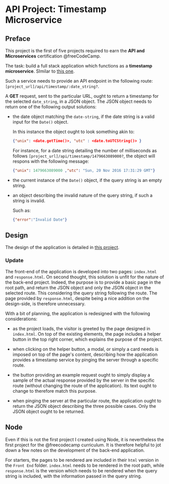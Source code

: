 # API Project: Timestamp Microservice

<!-- Link to the working glitch right [here](). -->

## Preface

This project is the first of five projects required to earn the **API and Microservices** certification @freeCodeCamp.

The task: build a full stack application which functions as a **timestamp microservice**. SImilar to [this one](https://curse-arrow.glitch.me/).

Such a service needs to provide an API endpoint in the following route: `[project_url]/api/timestamp/:date_string?`.

A **GET** request, sent to the particular URL, ought to return a timestamp for the selected `date_string`, in a JSON object. The JSON object needs to return one of the following output solutions:

- the date object matching the `date-string`, if the date string is a valid input for the `Date()` object.

  In this instance the object ought to look something akin to:

  ```JSON
  {"unix": <date.getTime()>, "utc" : <date.toUTCString()> }
  ```

  For instance, for a date string detailing the number of milliseconds as follows `[project_url]/api/timestamp/1479663089000?`, the object will respons with the following message:

  ```JSON
  {"unix": 1479663089000 ,"utc": "Sun, 20 Nov 2016 17:31:29 GMT"}
  ```

- the current instance of the `Date()` object, if the query string is an empty string.

- an object describing the invalid nature of the query string, if such a string is invalid.

  Such as:

  ```JSON
  {"error":"Invalid Date"}
  ```

## Design

The design of the application is detailed in [this project](https://github.com/borntofrappe/Practice-Front-End-Web-Development/tree/master/Front-End%20Timestamp).

### Update

The front-end of the application is developed into two pages: `index.html` and `response.html`. On second thought, this solution is unfit for the nature of the back-end project. Indeed, the purpose is to provide a basic page in the root path, and return the JSON object and only the JSON object in the selected route. This considering the query string following the route. The page provided by `response.html`, despite being a nice addition on the design-side, is therefore unnecessary.

With a bit of planning, the application is redesigned with the following considerations:

- as the project loads, the visitor is greeted by the page designed in `index.html`. On top of the existing elements, the page includes a helper button in the top right corner, which explains the purpose of the project.

- when clicking on the helper button, a modal, or simply a card needs is imposed on top of the page's content, describing how the application provides a timestamp service by pinging the server through a specific route.

- the button providing an example request ought to simply display a sample of the actual response provided by the server in the specific route (without changing the route of the application). Its text ought to change to therefore match this purpose.

- when pinging the server at the particular route, the application ought to return the JSON object describing the three possible cases. Only the JSON object ought to be returned.

## Node

Even if this is not the first project I created using Node, it is nevertheless the first project for the @freecodecamp curriculum. It is therefore helpful to jot down a few notes on the development of the back-end application.

For starters, the pages to be rendered are included in their `html` version in the `Front End` folder. `index.html` needs to be rendered in the root path, while `response.html` is the version which needs to be rendered when the query string is included, with the information passed in the query string.